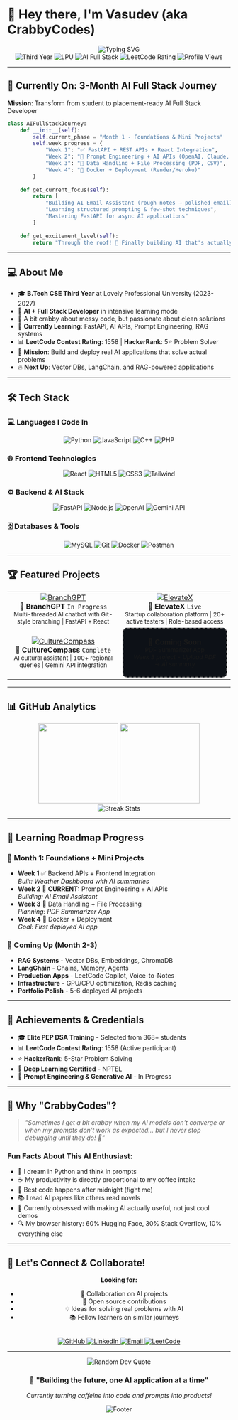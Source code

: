 # 👋 Hey there, I'm Vasudev (aka CrabbyCodes)

<div align="center">
  <img src="https://readme-typing-svg.herokuapp.com?font=Fira+Code&size=22&duration=3000&pause=1000&color=0366D6&center=true&vCenter=true&width=600&lines=CS+Third+Year+%40+LPU;AI+%2B+Full+Stack+Developer+in+Making;Currently+Learning+FastAPI+%26+AI+APIs;Building+Real+AI+Applications!" alt="Typing SVG" />

  <div align="center">
    <img src="https://img.shields.io/badge/Year-Third-orange" alt="Third Year"/>
    <img src="https://img.shields.io/badge/University-LPU-blue" alt="LPU"/>
    <img src="https://img.shields.io/badge/Focus-AI+Full+Stack-purple" alt="AI Full Stack"/>
    <img src="https://img.shields.io/badge/LeetCode-1558-yellow" alt="LeetCode Rating"/>
    <img src="https://komarev.com/ghpvc/?username=CrabbyCodes&color=blueviolet" alt="Profile Views"/>
  </div>
</div>

---

## 🚀 Currently On: 3-Month AI Full Stack Journey

**Mission**: Transform from student to placement-ready AI Full Stack Developer

```python
class AIFullStackJourney:
    def __init__(self):
        self.current_phase = "Month 1 - Foundations & Mini Projects"
        self.week_progress = {
            "Week 1": "✅ FastAPI + REST APIs + React Integration", 
            "Week 2": "🔄 Prompt Engineering + AI APIs (OpenAI, Claude, HuggingFace)",
            "Week 3": "📅 Data Handling + File Processing (PDF, CSV)",
            "Week 4": "📅 Docker + Deployment (Render/Heroku)"
        }
        
    def get_current_focus(self):
        return [
            "Building AI Email Assistant (rough notes → polished email)",
            "Learning structured prompting & few-shot techniques",
            "Mastering FastAPI for async AI applications"
        ]
        
    def get_excitement_level(self):
        return "Through the roof! 🚀 Finally building AI that's actually useful!"
```

---

## 💻 About Me

- 🎓 **B.Tech CSE Third Year** at Lovely Professional University (2023-2027)
- 🤖 **AI + Full Stack Developer** in intensive learning mode
- 🦀 A bit crabby about messy code, but passionate about clean solutions
- 🧠 **Currently Learning**: FastAPI, AI APIs, Prompt Engineering, RAG systems
- 📊 **LeetCode Contest Rating**: 1558 | **HackerRank**: 5⭐ Problem Solver
- 🎯 **Mission**: Build and deploy real AI applications that solve actual problems
- 🔥 **Next Up**: Vector DBs, LangChain, and RAG-powered applications

---

## 🛠️ Tech Stack

### 💻 Languages I Code In
<div align="center">
  <img src="https://img.shields.io/badge/Python-3776AB?style=for-the-badge&logo=python&logoColor=white" alt="Python"/>
  <img src="https://img.shields.io/badge/JavaScript-F7DF1E?style=for-the-badge&logo=javascript&logoColor=black" alt="JavaScript"/>
  <img src="https://img.shields.io/badge/C++-00599C?style=for-the-badge&logo=c%2B%2B&logoColor=white" alt="C++"/>
  <img src="https://img.shields.io/badge/PHP-777BB4?style=for-the-badge&logo=php&logoColor=white" alt="PHP"/>
</div>

### 🌐 Frontend Technologies
<div align="center">
  <img src="https://img.shields.io/badge/React-20232A?style=for-the-badge&logo=react&logoColor=61DAFB" alt="React"/>
  <img src="https://img.shields.io/badge/HTML5-E34F26?style=for-the-badge&logo=html5&logoColor=white" alt="HTML5"/>
  <img src="https://img.shields.io/badge/CSS3-1572B6?style=for-the-badge&logo=css3&logoColor=white" alt="CSS3"/>
  <img src="https://img.shields.io/badge/Tailwind_CSS-38B2AC?style=for-the-badge&logo=tailwind-css&logoColor=white" alt="Tailwind"/>
</div>

### ⚙️ Backend & AI Stack
<div align="center">
  <img src="https://img.shields.io/badge/FastAPI-005571?style=for-the-badge&logo=fastapi&logoColor=white" alt="FastAPI"/>
  <img src="https://img.shields.io/badge/Node.js-43853D?style=for-the-badge&logo=node.js&logoColor=white" alt="Node.js"/>
  <img src="https://img.shields.io/badge/OpenAI-412991?style=for-the-badge&logo=openai&logoColor=white" alt="OpenAI"/>
  <img src="https://img.shields.io/badge/Gemini%20API-4285F4?style=for-the-badge&logo=google&logoColor=white" alt="Gemini API"/>
</div>

### 🗄️ Databases & Tools
<div align="center">
  <img src="https://img.shields.io/badge/MySQL-4479A1?style=for-the-badge&logo=mysql&logoColor=white" alt="MySQL"/>
  <img src="https://img.shields.io/badge/Git-F05032?style=for-the-badge&logo=git&logoColor=white" alt="Git"/>
  <img src="https://img.shields.io/badge/Docker-2496ED?style=for-the-badge&logo=docker&logoColor=white" alt="Docker"/>
  <img src="https://img.shields.io/badge/Postman-FF6C37?style=for-the-badge&logo=postman&logoColor=white" alt="Postman"/>
</div>

---

## 🏆 Featured Projects

<div align="center">
  <table>
    <tr>
      <td align="center" width="50%">
        <a href="https://github.com/CrabbyCodes/BranchGPT">
          <img src="https://github-readme-stats.vercel.app/api/pin/?username=CrabbyCodes&repo=BranchGPT&theme=tokyonight&border_radius=10" alt="BranchGPT"/>
        </a>
        <br>
        <strong>🤖 BranchGPT</strong> <code>In Progress</code>
        <br>
        <sub>Multi-threaded AI chatbot with Git-style branching | FastAPI + React</sub>
      </td>
      <td align="center" width="50%">
        <a href="https://github.com/CrabbyCodes/Startup">
          <img src="https://github-readme-stats.vercel.app/api/pin/?username=CrabbyCodes&repo=ElevateX&theme=tokyonight&border_radius=10" alt="ElevateX"/>
        </a>
        <br>
        <strong>🚀 ElevateX</strong> <code>Live</code>
        <br>
        <sub>Startup collaboration platform | 20+ active testers | Role-based access</sub>
      </td>
    </tr>
    <tr>
      <td align="center" width="50%">
        <a href="https://github.com/CrabbyCodes/CultureCompass">
          <img src="https://github-readme-stats.vercel.app/api/pin/?username=CrabbyCodes&repo=CultureCompass&theme=tokyonight&border_radius=10" alt="CultureCompass"/>
        </a>
        <br>
        <strong>🧭 CultureCompass</strong> <code>Complete</code>
        <br>
        <sub>AI cultural assistant | 100+ regional queries | Gemini API integration</sub>
      </td>
      <td align="center" width="50%">
        <div style="border: 2px dashed #666; padding: 20px; border-radius: 10px; background: #0d1117;">
          <strong>🔮 Coming Soon</strong>
          <br>
          <sub>PDF Summarizer App</sub>
          <br>
          <sub><em>Week 3 project - Upload PDF → AI summary</em></sub>
        </div>
      </td>
    </tr>
  </table>
</div>

---

## 📊 GitHub Analytics

<div align="center">
  <img height="180em" src="https://github-readme-stats.vercel.app/api?username=CrabbyCodes&show_icons=true&theme=tokyonight&include_all_commits=true&count_private=true&border_radius=10"/>
  <img height="180em" src="https://github-readme-stats.vercel.app/api/top-langs/?username=CrabbyCodes&layout=compact&theme=tokyonight&border_radius=10"/>
</div>

<div align="center">
  <img src="https://github-readme-streak-stats.herokuapp.com/?user=CrabbyCodes&theme=tokyonight&border_radius=10" alt="Streak Stats"/>
</div>

---

## 🎯 Learning Roadmap Progress

### 📅 Month 1: Foundations + Mini Projects
- **Week 1** ✅ Backend APIs + Frontend Integration  
  *Built: Weather Dashboard with AI summaries*
- **Week 2** 🔄 **CURRENT:** Prompt Engineering + AI APIs  
  *Building: AI Email Assistant*
- **Week 3** 📅 Data Handling + File Processing  
  *Planning: PDF Summarizer App*
- **Week 4** 📅 Docker + Deployment  
  *Goal: First deployed AI app*

### 🔮 Coming Up (Month 2-3)
- **RAG Systems** - Vector DBs, Embeddings, ChromaDB
- **LangChain** - Chains, Memory, Agents
- **Production Apps** - LeetCode Copilot, Voice-to-Notes
- **Infrastructure** - GPU/CPU optimization, Redis caching
- **Portfolio Polish** - 5-6 deployed AI projects

---

## 🏅 Achievements & Credentials

- 🎓 **Elite PEP DSA Training** - Selected from 368+ students
- 📊 **LeetCode Contest Rating**: 1558 (Active participant)
- ⭐ **HackerRank**: 5-Star Problem Solving
- 📜 **Deep Learning Certified** - NPTEL
- 🎯 **Prompt Engineering & Generative AI** - In Progress

---

## 🌟 Why "CrabbyCodes"?

> *"Sometimes I get a bit crabby when my AI models don't converge or when my prompts don't work as expected... but I never stop debugging until they do! 🦀"*

### Fun Facts About This AI Enthusiast:
- 🤖 I dream in Python and think in prompts
- ☕ My productivity is directly proportional to my coffee intake
- 🌙 Best code happens after midnight (fight me)
- 📚 I read AI papers like others read novels
- 🧠 Currently obsessed with making AI actually useful, not just cool demos
- 🔍 My browser history: 60% Hugging Face, 30% Stack Overflow, 10% everything else

---

## 🤝 Let's Connect & Collaborate!

<div align="center">
  
**Looking for:**
- 👥 Collaboration on AI projects
- 🚀 Open source contributions  
- 💡 Ideas for solving real problems with AI
- 📚 Fellow learners on similar journeys

<br>

  <a href="https://github.com/CrabbyCodes">
    <img src="https://img.shields.io/badge/GitHub-100000?style=for-the-badge&logo=github&logoColor=white" alt="GitHub"/>
  </a>
  <a href="https://www.linkedin.com/in/vasudev-siddh/">
    <img src="https://img.shields.io/badge/LinkedIn-0077B5?style=for-the-badge&logo=linkedin&logoColor=white" alt="LinkedIn"/>
  </a>
  <a href="mailto:siddhvasudev1402@gmail.com">
    <img src="https://img.shields.io/badge/Email-D14836?style=for-the-badge&logo=gmail&logoColor=white" alt="Email"/>
  </a>
  <a href="https://leetcode.com/CodeCrab">
    <img src="https://img.shields.io/badge/LeetCode-FFA116?style=for-the-badge&logo=leetcode&logoColor=white" alt="LeetCode"/>
  </a>
</div>

---

<div align="center">
  <img src="https://quotes-github-readme.vercel.app/api?type=horizontal&theme=tokyonight" alt="Random Dev Quote"/>
</div>

<div align="center">
  <h3>🚀 "Building the future, one AI application at a time"</h3>
  <p><em>Currently turning caffeine into code and prompts into products!</em></p>
  
  <img src="https://raw.githubusercontent.com/Trilokia/Trilokia/379277808c61ef204768a61bbc5d25bc7798ccf1/bottom_header.svg" alt="Footer"/>
</div>
